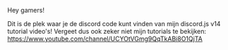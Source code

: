 Hey gamers!

Dit is de plek waar je de discord code kunt vinden van mijn discord.js v14 tutorial video's!
Vergeet dus ook zeker niet mijn tutorials te bekijken: https://www.youtube.com/channel/UCYOtVGmg9QqTkABi8O1QjTA

